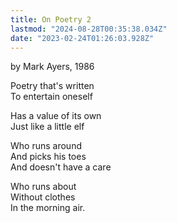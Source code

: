 ```yaml
---
title: On Poetry 2
lastmod: "2024-08-28T00:35:38.034Z"
date: "2023-02-24T01:26:03.928Z"
---
```


by Mark Ayers, 1986

Poetry that's written\
To entertain oneself

Has a value of its own\
Just like a little elf

Who runs around\
And picks his toes\
And doesn't have a care

Who runs about\
Without clothes\
In the morning air.

